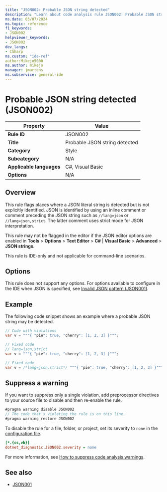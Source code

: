 ```yaml
---
title: "JSON002: Probable JSON string detected"
description: "Learn about code analysis rule JSON002: Probable JSON string detected"
ms.date: 03/07/2024
ms.topic: reference
f1_keywords:
- JSON002
helpviewer_keywords:
- JSON002
dev_langs:
- CSharp
ms.custom: "ide-ref"
author:Mikejo5000
ms.author: mikejo
manager: jmartens
ms.subservice: general-ide
---
```

# Probable JSON string detected (JSON002)

| Property                 | Value                                         |
|--------------------------|-----------------------------------------------|
| **Rule ID**              | JSON002                                       |
| **Title**                | Probable JSON string detected                 |
| **Category**             | Style                                         |
| **Subcategory**          | N/A                                           |
| **Applicable languages** | C#, Visual Basic                              |
| **Options**              | N/A                                           |

## Overview

This rule flags places where a JSON literal string is detected but is not explicitly identified. JSON is identified by using an inline comment or comment preceding the JSON string such as `//lang=json` or `//lang=json,strict`. The latter comment uses strict mode for JSON interpretation.

This rule may not be flagged in the editor if the JSON editor options are enabled in **Tools** > **Options** > **Text Editor** > **C#** | **Visual Basic** > **Advanced** > **JSON strings**.

This rule is IDE-only and not applicable for command-line scenarios.

## Options

This rule does not support any options. For options available to configure in the IDE when JSON is specified, see [Invalid JSON pattern (JSON001)](../reference/JSON001.md).

## Example

The following code snippet shows an example where a probable JSON string may be detected.

```csharp
// Code with violations
var v = """{ "pie": true, "cherry": [1, 2, 3] }""";

// Fixed code
// lang=json,strict
var v = """{ "pie": true, "cherry": [1, 2, 3] }""";

// Fixed code
var v = /*lang=json,strict*/ """{ "pie": true, "cherry": [1, 2, 3] }""";
```

## Suppress a warning

If you want to suppress only a single violation, add preprocessor directives to your source file to disable and then re-enable the rule.

```csharp
#pragma warning disable JSON002
// The code that's violating the rule is on this line.
#pragma warning restore JSON002
```

To disable the rule for a file, folder, or project, set its severity to `none` in the [configuration file](/dotnet/fundamentals/code-analysis/configuration-files).

```ini
[*.{cs,vb}]
dotnet_diagnostic.JSON002.severity = none
```

For more information, see [How to suppress code analysis warnings](/dotnet/fundamentals/code-analysis/suppress-warnings).

## See also

- [JSON001](../reference/JSON001.md)